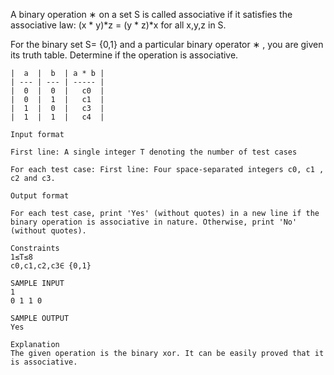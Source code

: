 A binary operation ∗ on a set S is called associative if it satisfies the associative law: (x * y)*z = (y * z)*x for all 
x,y,z in S.

For the binary set S= {0,1} and a particular binary operator ∗ , you are given its truth table. Determine if the operation is associative.
```
|  a  |  b  | a * b |
| --- | --- | ----- |
|  0  |  0  |   c0  |
|  0  |  1  |   c1  |
|  1  |  0  |   c3  |
|  1  |  1  |   c4  |

Input format

First line: A single integer T denoting the number of test cases

For each test case: First line: Four space-separated integers c0, c1 , c2 and c3.

Output format

For each test case, print 'Yes' (without quotes) in a new line if the binary operation is associative in nature. Otherwise, print 'No' (without quotes).

Constraints
1≤T≤8
c0,c1,c2,c3∈ {0,1}

SAMPLE INPUT 
1
0 1 1 0

SAMPLE OUTPUT 
Yes

Explanation
The given operation is the binary xor. It can be easily proved that it is associative.
```